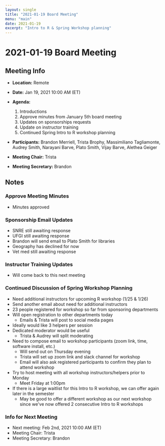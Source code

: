 ```yaml
---
layout: single
title: "2021-01-19 Board Meeting"
menu: "main"
date: 2021-01-19
excerpt: "Intro to R & Spring Workshop planning"
---
```

# 2021-01-19 Board Meeting

##  Meeting Info
- **Location:** Remote
- **Date:** Jan 19, 2021 10:00 AM (ET)
- **Agenda:**
    1. Introductions
    2. Approve minutes from January 5th board meeting
    3. Updates on sponsorships requests
    4. Update on instructor training
    5. Continued Spring Intro to R workshop planning

- **Participants:** Brandon Merriell, Trista Brophy, Massimiliano Tagliamonte, Audrey Smith, Narayani Barve, Plato Smith, Vijay Barve, Alethea Geiger
- **Meeting Chair:** Trista
- **Meeting Secretary:** Brandon

## Notes
### **Approve Meeting Minutes**
- Minutes approved
### **Sponsorship Email Updates**
- SNRE still awaiting response
- UFGI still awaiting response
- Brandon will send email to Plato Smith for libraries
- Geography has declined for now
- Vet med still awaiting response
### **Instructor Training Updates**
- Will come back to this next meeting

### **Continued Discussion of Spring Workshop Planning**
- Need additional instructors for upcoming R workshop (1/25 & 1/26)
- Send another email about need for additional instructors
- 23 people registered for workshop so far from sponsoring departments
- Will open registration to other departments today
    - Emails & Trista will post to social media pages
- Ideally would like 3 helpers per session
- Dedicated moderator would be useful
    - Trista & Audrey will split moderating
- Need to compose email to workshop participants (zoom link, time, software install, etc.)
    - Will send out on Thursday evening
    - Trista will set up zoom link and slack channel for workshop
    - Email will also ask registered participants to confirm they plan to attend workshop
- Try to host meeting with all workshop instructors/helpers prior to Monday
    - Meet Friday at 1:00pm 
- If there is a large waitlist for this Intro to R workshop, we can offer again later in the semester
    - May be good to offer a different workshop as our next workshop since we've now offered 2 consecutive Intro to R workshops
### **Info for Next Meeting**
- Next meeting: Feb 2nd, 2021 10:00 AM (ET)
- Meeting Chair: Trista
- Meeting Secretary: Brandon
